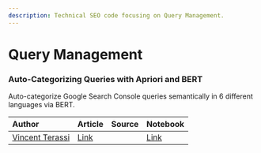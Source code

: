 ```yaml
---
description: Technical SEO code focusing on Query Management.
---
```


# Query Management

### Auto-Categorizing Queries with Apriori and BERT

Auto-categorize Google Search Console queries semantically in 6 different languages via BERT.

| Author | Article | Source | Notebook |
| :--- | :--- | :--- | :--- |
| [Vincent Terassi](https://twitter.com/VincentTerrasi) | [Link](https://dataseolabs.com/en/google-search-console-clustering-2/) |  | [Link](https://colab.research.google.com/drive/14JC2uQniiVDNAUpVEjdNTyK7rmepwjWB) |



